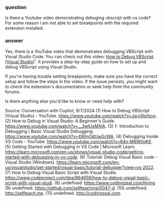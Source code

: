 ### question

Is there a Youtube video demonstrating debuging vbscript with vs code? For some reason I am not able to set breakpoints with the required extension installed.

### answer

Yes, there is a YouTube video that demonstrates debugging VBScript with Visual Studio Code. You can check out this video: [How to Debug VBScript (Visual Studio)](https://www.youtube.com/watch?v=JsrxSlq1oys)¹. It provides a step-by-step guide on how to set up and debug VBScript using Visual Studio.

If you're having trouble setting breakpoints, make sure you have the correct setup and follow the steps in the video. If the issue persists, you might want to check the extension's documentation or seek help from the community forums.

Is there anything else you'd like to know or need help with?

Source: Conversation with Copilot, 9/7/2024
(1) How to Debug VBScript (Visual Studio) - YouTube. https://www.youtube.com/watch?v=JsrxSlq1oys.
(2) How to Debug in Visual Studio: A Beginner's Guide. https://www.youtube.com/watch?v=__3wlUxMXlA.
(3) 1- Introduction to Debugging | Basic Visual Studio Debugging. https://www.youtube.com/watch?v=4WmOdUwGcWA.
(4) Debugging Inside VS Code - YouTube. https://www.youtube.com/watch?v=64n-M6W0qKE.
(5) Getting Started with Debugging in VS Code | Microsoft Learn. https://learn.microsoft.com/en-us/shows/visual-studio-code/getting-started-with-debugging-in-vs-code.
(6) Tutorial: Debug Visual Basic code - Visual Studio (Windows). https://learn.microsoft.com/en-us/visualstudio/get-started/visual-basic/tutorial-debugger?view=vs-2022.
(7) How to Debug Visual Basic Script with Visual Studio. https://www.codeproject.com/tips/864659/how-to-debug-visual-basic-script-with-visual-studi.
(8) undefined. https://www.codingzeal.com/hiring.
(9) undefined. https://github.com/selfteachme/0047-d.
(10) undefined. http://selfteach.me.
(11) undefined. http://codingzeal.com.
